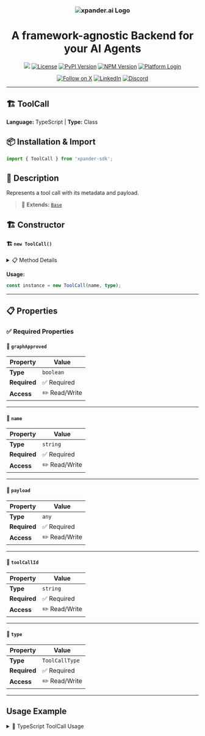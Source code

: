 <h3 align="center">
  <a name="readme-top"></a>
  <picture>
    <source media="(prefers-color-scheme: dark)" srcset="https://assets.xpanderai.io/logo/xpander.ai_dark.png">
    <img
      src="https://assets.xpanderai.io/logo/xpander.ai_light.png"
      style="max-width: 100%; height: auto; width: auto; max-height: 170px;"
      alt="xpander.ai Logo"
    >
  </picture>
</h3>

<div align="center">
  <h1>A framework-agnostic Backend for your AI Agents</h1>

  <a href="https://pepy.tech/projects/xpander-sdk"><img src="https://static.pepy.tech/badge/xpander-sdk/month"></a> 
  <a href="https://github.com/xpander-ai/xpander.ai/blob/main/LICENSE"><img src="https://img.shields.io/github/license/xpander-ai/xpander.ai" alt="License"></a> <a href="https://pypi.org/project/xpander-sdk"><img src="https://img.shields.io/pypi/v/xpander-sdk" alt="PyPI Version"></a> <a href="https://npmjs.com/package/xpander-sdk"><img src="https://img.shields.io/npm/v/xpander-sdk" alt="NPM Version"></a> <a href="https://app.xpander.ai"><img src="https://img.shields.io/badge/platform-login-30a46c" alt="Platform Login"></a>
</div>

<div align="center">
  <p align="center">
<a href="https://x.com/xpander_ai"><img src="https://img.shields.io/badge/Follow%20on%20X-000000?style=for-the-badge&logo=x&logoColor=white" alt="Follow on X" /></a> <a href="https://www.linkedin.com/company/xpander-ai"><img src="https://img.shields.io/badge/Follow%20on%20LinkedIn-0077B5?style=for-the-badge&logo=linkedin&logoColor=white" alt="LinkedIn" /></a> <a href="https://discord.gg/CUcp4WWh5g"><img src="https://img.shields.io/badge/Join%20our%20Discord-5865F2?style=for-the-badge&logo=discord&logoColor=white" alt="Discord" /></a>
  </p>
</div>

---

## 🏗️ ToolCall

**Language:** TypeScript | **Type:** Class

## 📦 Installation & Import

```typescript
import { ToolCall } from 'xpander-sdk';
```

## 📖 Description

Represents a tool call with its metadata and payload.

> 🔗 **Extends:** [`Base`](Base.md)

## 🏗️ Constructor

#### 🏗️ `new ToolCall()`

<details>
<summary>📋 Method Details</summary>

**Parameters:**

| Parameter | Type | Required | Description |
|-----------|------|----------|-------------|
| `name` | `string` | ❌ | No description |
| `type` | `ToolCallType` | ❌ | No description |
| `payload` | `any` | ❌ | No description |
| `toolCallId` | `string` | ❌ | No description |
| `graphApproved` | `boolean` | ❌ | No description |

</details>

**Usage:**

```typescript
const instance = new ToolCall(name, type);
```

---

## 📋 Properties

### ✅ Required Properties

#### 📝 `graphApproved`

| Property | Value |
|----------|-------|
| **Type** | `boolean` |
| **Required** | ✅ Required |
| **Access** | ✏️ Read/Write |

---

#### 📝 `name`

| Property | Value |
|----------|-------|
| **Type** | `string` |
| **Required** | ✅ Required |
| **Access** | ✏️ Read/Write |

---

#### 📝 `payload`

| Property | Value |
|----------|-------|
| **Type** | `any` |
| **Required** | ✅ Required |
| **Access** | ✏️ Read/Write |

---

#### 📝 `toolCallId`

| Property | Value |
|----------|-------|
| **Type** | `string` |
| **Required** | ✅ Required |
| **Access** | ✏️ Read/Write |

---

#### 📝 `type`

| Property | Value |
|----------|-------|
| **Type** | `ToolCallType` |
| **Required** | ✅ Required |
| **Access** | ✏️ Read/Write |

---

## Usage Example

<details>
<summary>📝 TypeScript ToolCall Usage</summary>

```typescript
import { ToolCall } from 'xpander-sdk';

// Work with ToolCall - properties found dynamically
console.log(`Tool name: ${toolCall.name}`);
console.log(`Payload: ${JSON.stringify(toolCall.payload)}`);
```

</details>

